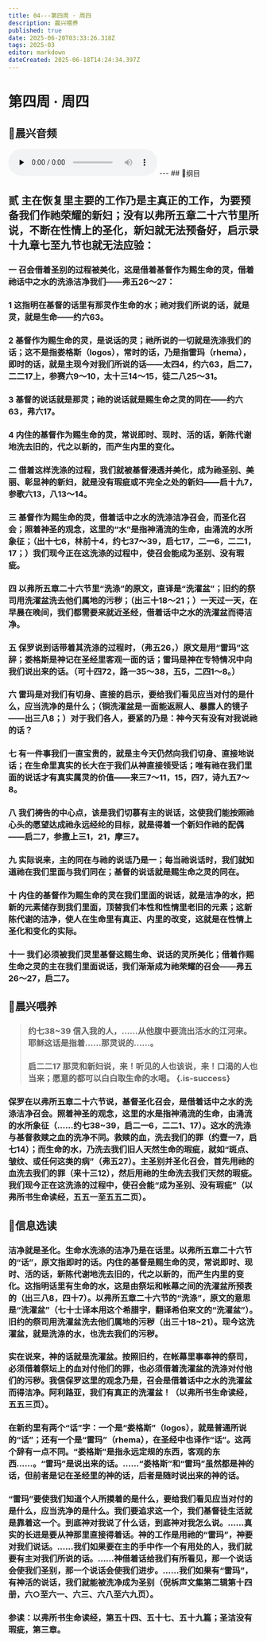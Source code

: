 ```yaml
---
title: 04---第四周 · 周四
description: 晨兴喂养
published: true
date: 2025-06-20T03:33:26.318Z
tags: 2025-03
editor: markdown
dateCreated: 2025-06-18T14:24:34.397Z
---
```


# 第四周 · 周四
## 🎵晨兴音频
<audio id="audio" controls="" preload="none">
      <source id="mp3" src="/2025-03/week4/week4day4.mp3">
</audio>
---
## 📖纲目

## 贰    主在恢复里主要的工作乃是主真正的工作，为要预备我们作祂荣耀的新妇；没有以弗所五章二十六节里所说，不断在性情上的圣化，新妇就无法预备好，启示录十九章七至九节也就无法应验：

### 一    召会借着圣别的过程被美化，这是借着基督作为赐生命的灵，借着祂话中之水的洗涤洁净我们——弗五26～27：

### 1    这指明在基督的话里有那灵作生命的水；祂对我们所说的话，就是灵，就是生命——约六63。

### 2    基督作为赐生命的灵，是说话的灵；祂所说的一切就是洗涤我们的话；这不是指娄格斯（logos），常时的话，乃是指雷玛（rhema），即时的话，就是主现今对我们所说的话——太四4，约六63，启二7，二二17上，参赛六9～10，太十三14～15，徒二八25～31。

### 3    基督的说话就是那灵；祂的说话就是赐生命之灵的同在——约六63，弗六17。

### 4    内住的基督作为赐生命的灵，常说即时、现时、活的话，新陈代谢地洗去旧的，代之以新的，而产生内里的变化。

### 二    借着这样洗涤的过程，我们就被基督浸透并美化，成为祂圣别、美丽、彰显神的新妇，就是没有瑕疵或不完全之处的新妇——启十九7，参歌六13，八13～14。

### 三    基督作为赐生命的灵，借着话中之水的洗涤洁净召会，而圣化召会；照着神圣的观念，这里的“水”是指神涌流的生命，由涌流的水所象征；（出十七6，林前十4，约七37～39，启七17，二一6，二二1，17；）我们现今正在这洗涤的过程中，使召会能成为圣别、没有瑕疵。

### 四    以弗所五章二十六节里“洗涤”的原文，直译是“洗濯盆”；旧约的祭司用洗濯盆洗去他们属地的污秽；（出三十18～21；）一天过一天，在早晨在晚间，我们都需要来就近圣经，借着话中之水的洗濯盆而得洁净。

### 五    保罗说到话带着其洗涤的过程时，（弗五26，）原文是用“雷玛”这辞；娄格斯是神记在圣经里客观一面的话；雷玛是神在专特情况中向我们说出来的话。（可十四72，路一35～38，五5，二四1～8。）

### 六    雷玛是对我们有切身、直接的启示，要给我们看见应当对付的是什么，应当洗净的是什么；（铜洗濯盆是一面能返照人、暴露人的镜子——出三八8；）对于我们各人，要紧的乃是：神今天有没有对我说祂的话？

### 七    有一件事我们一直宝贵的，就是主今天仍然向我们切身、直接地说话；在生命里真实的长大在于我们从神直接领受话；唯有祂在我们里面的说话才有真实属灵的价值——来三7～11，15，四7，诗九五7～8。

### 八    我们祷告的中心点，该是我们切慕有主的说话，这使我们能按照祂心头的愿望达成祂永远经纶的目标，就是得着一个新妇作祂的配偶——启二7，参撒上三1，21，摩三7。

### 九    实际说来，主的同在与祂的说话乃是一；每当祂说话时，我们就知道祂在我们里面与我们同在；基督的说话就是赐生命之灵的同在。

### 十    内住的基督作为赐生命的灵在我们里面的说话，就是洁净的水，把新的元素储存到我们里面，顶替我们本性和性情里老旧的元素；这新陈代谢的洁净，使人在生命里有真正、内里的改变，这就是在性情上圣化和变化的实际。

### 十一    我们必须被我们灵里基督这赐生命、说话的灵所美化；借着作赐生命之灵的主在我们里面说话，我们渐渐成为祂荣耀的召会——弗五26～27，启二7。

## 📖晨兴喂养

>### **约七38~39**    **信入我的人，……从他腹中要流出活水的江河来。耶稣这话是指着……那灵说的……。**
>
>### **启二二17**    **那灵和新妇说，来！听见的人也该说，来！口渴的人也当来；愿意的都可以白白取生命的水喝。** {.is-success}

### 保罗在以弗所五章二十六节说，基督圣化召会，是借着话中之水的洗涤洁净召会。照着神圣的观念，这里的水是指神涌流的生命，由涌流的水所象征（……约七38~39，启二一6，二二1、17）。这水的洗涤与基督救赎之血的洗净不同。救赎的血，洗去我们的罪（约壹一7，启七14）；而生命的水，乃洗去我们旧人天然生命的瑕疵，就如“斑点、皱纹、或任何这类的病”（弗五27）。主圣别并圣化召会，首先用祂的血洗去我们的罪（来十三12），然后用祂的生命洗去我们天然的瑕疵。我们现今正在这洗涤的过程中，使召会能“成为圣别、没有瑕疵”（以弗所书生命读经，五五一至五五二页）。

## 📖信息选读

### 洁净就是圣化。生命水洗涤的洁净乃是在话里。以弗所五章二十六节的“话”，原文指即时的话。内住的基督是赐生命的灵，常说即时、现时、活的话，新陈代谢地洗去旧的，代之以新的，而产生内里的变化。这指明话里有生命的水，这是由祭坛和帐幕之间的洗濯盆所预表的（出三八8，四十7）。以弗所五章二十六节的“洗涤”，原文的意思是“洗濯盆”（七十士译本用这个希腊字，翻译希伯来文的“洗濯盆”）。旧约的祭司用洗濯盆洗去他们属地的污秽（出三十18~21）。现今这洗濯盆，就是洗涤的水，也洗去我们的污秽。

### 实在说来，神的话就是洗濯盆。按照旧约，在帐幕里事奉神的祭司，必须借着祭坛上的血对付他们的罪，也必须借着洗濯盆的洗涤对付他们的污秽。我信保罗这里的观念乃是，召会是借着话中之水的洗濯盆而得洁净。阿利路亚，我们有真正的洗濯盆！（以弗所书生命读经，五五三页）。

### 在新约里有两个“话”字：一个是“娄格斯”（logos），就是普通所说的“话”；还有一个是“雷玛”（rhema），在圣经中也译作“话”。这两个辞有一点不同。“娄格斯”是指永远定规的东西，客观的东西……。“雷玛”是说出来的话。……“娄格斯”和“雷玛”虽然都是神的话，但前者是记在圣经里的神的话，后者是随时说出来的神的话。

### “雷玛”要使我们知道个人所摸着的是什么，要给我们看见应当对付的是什么，应当洗净的是什么。我们要追求这一个，我们基督徒生活就是靠着这一个。到底神对我说了什么话，到底神对我怎么说。……真实的长进是要从神那里直接得着话。神的工作是用祂的“雷玛”，神要对我们说话。……我们如果要在主的手中作一个有用处的人，我们就要有主对我们所说的话。……神借着话给我们有所看见，那一个说话会使我们圣别，那一个说话会使我们进步。……我们如果有“雷玛”，有神活的说话，我们就能被洗净成为圣别（倪柝声文集第二辑第十四册，六○至六一、六三、六八至六九页）。

### 参读：以弗所书生命读经，第五十四、五十七、五十九篇；圣洁没有瑕疵，第三章。
<!-- Google tag (gtag.js) -->
<script async src="https://www.googletagmanager.com/gtag/js?id=G-1P8709Z16T"></script>
<script>
  window.dataLayer = window.dataLayer || [];
  function gtag(){dataLayer.push(arguments);}
  gtag('js', new Date());

  gtag('config', 'G-1P8709Z16T');
</script>